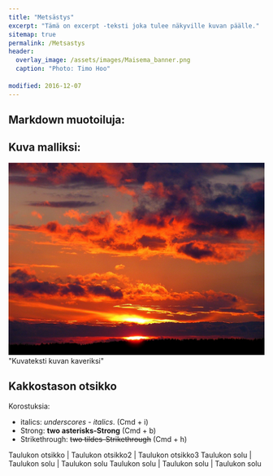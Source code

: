 ```yaml
---
title: "Metsästys"
excerpt: "Tämä on excerpt -teksti joka tulee näkyville kuvan päälle."
sitemap: true
permalink: /Metsastys
header:
  overlay_image: /assets/images/Maisema_banner.png
  caption: "Photo: Timo Hoo"

modified: 2016-12-07
---
```

## Markdown muotoiluja:

## Kuva malliksi:
![kuvatus](/assets/images/sunset-288531_1280.jpg) "Kuvateksti kuvan kaveriksi"

## Kakkostason otsikko

Korostuksia:

 * italics: _underscores - italics_. (Cmd + i)
 * Strong: **two asterisks-Strong** (Cmd + b)
 * Strikethrough: ~~two tildes-Strikethrough~~ (Cmd + h)

Taulukon otsikko | Taulukon otsikko2 | Taulukon otsikko3
Taulukon solu | Taulukon solu | Taulukon solu
Taulukon solu | Taulukon solu | Taulukon solu
